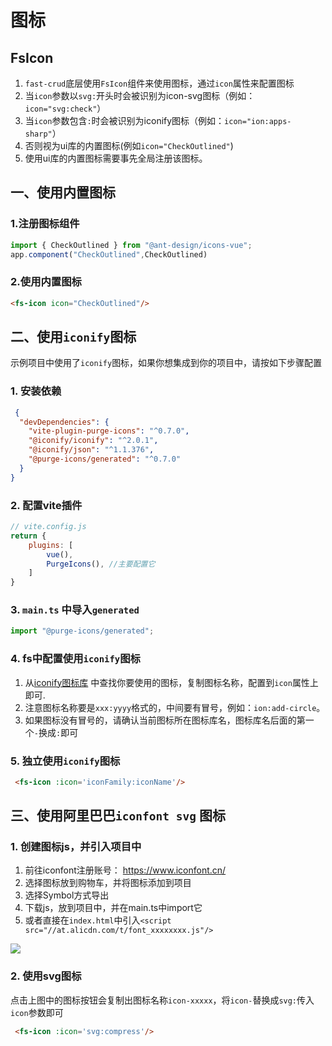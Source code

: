 # 图标

## FsIcon

1. `fast-crud`底层使用`FsIcon`组件来使用图标，通过`icon`属性来配置图标
2. 当`icon`参数以`svg:`开头时会被识别为icon-svg图标（例如：`icon="svg:check"`）
3. 当`icon`参数包含`:`时会被识别为iconify图标（例如：`icon="ion:apps-sharp"`）
4. 否则视为ui库的内置图标(例如`icon="CheckOutlined"`)
5. 使用ui库的内置图标需要事先全局注册该图标。

## 一、使用内置图标
### 1.注册图标组件
```js
import { CheckOutlined } from "@ant-design/icons-vue"; 
app.component("CheckOutlined",CheckOutlined)
```
### 2.使用内置图标
```html
<fs-icon icon="CheckOutlined"/>
```



## 二、使用`iconify`图标

示例项目中使用了`iconify`图标，如果你想集成到你的项目中，请按如下步骤配置

### 1. 安装依赖

```json
 {
  "devDependencies": {
    "vite-plugin-purge-icons": "^0.7.0",
    "@iconify/iconify": "^2.0.1",
    "@iconify/json": "^1.1.376",
    "@purge-icons/generated": "^0.7.0"
  }
}

```

### 2. 配置vite插件
```js
// vite.config.js
return {
    plugins: [
        vue(),
        PurgeIcons(), //主要配置它
    ]
}
```

### 3. `main.ts` 中导入`generated`
```js
import "@purge-icons/generated";
```

### 4. fs中配置使用`iconify`图标

1. 从[iconify图标库](https://icon-sets.iconify.design/) 中查找你要使用的图标，复制图标名称，配置到`icon`属性上即可.
2. 注意图标名称要是`xxx:yyyy`格式的，中间要有冒号，例如：`ion:add-circle`。
3. 如果图标没有冒号的，请确认当前图标所在图标库名，图标库名后面的第一个`-`换成`:`即可

   
### 5. 独立使用`iconify`图标
```html
 <fs-icon :icon='iconFamily:iconName'/>
```



## 三、使用阿里巴巴`iconfont svg` 图标

### 1. 创建图标js，并引入项目中
1. 前往iconfont注册账号： https://www.iconfont.cn/
2. 选择图标放到购物车，并将图标添加到项目
3. 选择Symbol方式导出
4. 下载js，放到项目中，并在main.ts中import它
5. 或者直接在`index.html`中引入`<script  src="//at.alicdn.com/t/font_xxxxxxxx.js"/>`

![](../../../../images/iconfont.png)

### 2. 使用svg图标
点击上图中的图标按钮会复制出图标名称`icon-xxxxx`，将`icon-`替换成`svg:`传入`icon`参数即可
```html
 <fs-icon :icon='svg:compress'/>
```
